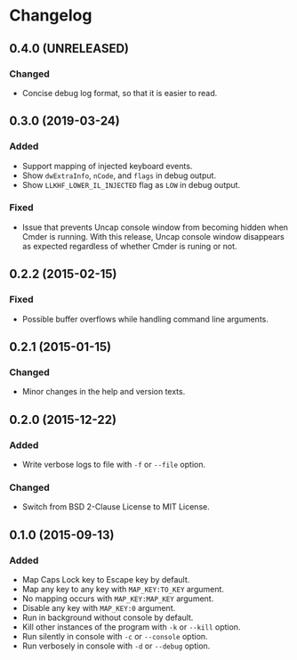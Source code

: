 Changelog
=========

0.4.0 (UNRELEASED)
------------------

### Changed

- Concise debug log format, so that it is easier to read.


0.3.0 (2019-03-24)
------------------

### Added 

- Support mapping of injected keyboard events.
- Show `dwExtraInfo`, `nCode`, and `flags` in debug output.
- Show `LLKHF_LOWER_IL_INJECTED` flag as `LOW` in debug output.

### Fixed

- Issue that prevents Uncap console window from becoming hidden when
  Cmder is running. With this release, Uncap console window disappears
  as expected regardless of whether Cmder is runing or not.


0.2.2 (2015-02-15)
------------------

### Fixed

- Possible buffer overflows while handling command line arguments.


0.2.1 (2015-01-15)
------------------

### Changed

- Minor changes in the help and version texts.


0.2.0 (2015-12-22)
------------------

### Added

- Write verbose logs to file with `-f` or `--file` option.

### Changed

- Switch from BSD 2-Clause License to MIT License.


0.1.0 (2015-09-13)
------------------

### Added

- Map Caps Lock key to Escape key by default.
- Map any key to any key with `MAP_KEY:TO_KEY` argument.
- No mapping occurs with `MAP_KEY:MAP_KEY` argument.
- Disable any key with `MAP_KEY:0` argument.
- Run in background without console by default.
- Kill other instances of the program with `-k` or `--kill` option.
- Run silently in console with `-c` or `--console` option.
- Run verbosely in console with `-d` or `--debug` option.
